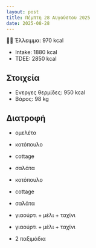 ```yaml
---
layout: post
title: Πέμπτη 28 Αυγούστου 2025
date: 2025-08-28
---
```


💪🏻 Έλλειμμα: <span class="green">970 kcal</span>

- Intake: 1880 kcal
- ΤDEE: 2850 kcal

## Στοιχεία

- Ενεργες θερμίδες: 950 kcal
- Βάρος: 98 kg

## Διατροφή


- ομελέτα

- κοτόπουλο
- cottage
- σαλάτα

- κοτόπουλο
- cottage
- σαλάτα
- γιαούρτι + μέλι + ταχίνι

- γιαούρτι + μέλι + ταχίνι
- 2 παξιμάδια

